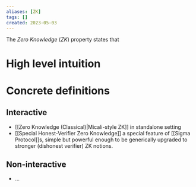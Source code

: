 ```yaml
---
aliases: [ZK]
tags: []
created: 2023-05-03
---
```


The *Zero Knowledge* (*ZK*) property states that 

# High level intuition

# Concrete definitions
## Interactive
- [[Zero Knowledge (Classical)|Micali-style ZK]] in standalone setting
- [[Special Honest-Verifier Zero Knowledge]] a special feature of [[Sigma Protocol]]s, simple but powerful enough to be generically upgraded to stronger (dishonest verifier) ZK notions.

## Non-interactive
- ...